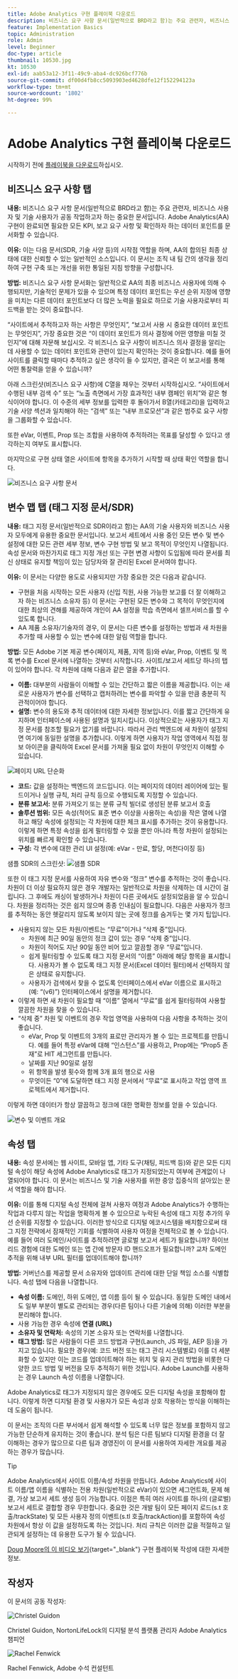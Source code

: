 ```yaml
---
title: Adobe Analytics 구현 플레이북 다운로드
description: 비즈니스 요구 사항 문서(일반적으로 BRD라고 함)는 주요 관련자, 비즈니스 사용자 및 기술 사용자가 공동 작업하고자 하는 중요한 문서입니다. AA 구현이 완료되면 필요한 모든 KPI, 보고 요구 사항, 확인하고자 하는 데이터 포인트를 문서화할 수 있습니다.
feature: Implementation Basics
topic: Administration
role: Admin
level: Beginner
doc-type: article
thumbnail: 10530.jpg
kt: 10530
exl-id: aab53a12-3f11-49c9-aba4-dc926bcf776b
source-git-commit: df00d4fb8cc5093903ed4628dfe12f152294123a
workflow-type: tm+mt
source-wordcount: '1802'
ht-degree: 99%

---
```


# Adobe Analytics 구현 플레이북 다운로드

시작하기 전에 [플레이북을 다운로드](assets/aa-implementation-playbook.xlsx)하십시오.

## 비즈니스 요구 사항 탭

**내용:** 비즈니스 요구 사항 문서(일반적으로 BRD라고 함)는 주요 관련자, 비즈니스 사용자 및 기술 사용자가 공동 작업하고자 하는 중요한 문서입니다. Adobe Analytics(AA) 구현이 완료되면 필요한 모든 KPI, 보고 요구 사항 및 확인하자 하는 데이터 포인트를 문서화할 수 있습니다.

**이유:** 이는 다음 문서(SDR, 기술 사양 등)의 시작점 역할을 하며, AA의 합의된 최종 상태에 대한 신뢰할 수 있는 일반적인 소스입니다. 이 문서는 조직 내 팀 간의 생각을 정리하여 구현 구축 또는 개선을 위한 통일된 지침 방향을 구성합니다.

**방법:** 비즈니스 요구 사항 문서화는 일반적으로 AA의 최종 비즈니스 사용자에 의해 수행되지만, 기술적인 문제가 있을 수 있으며 특정 데이터 포인트는 우선 순위 지정에 영향을 미치는 다른 데이터 포인트보다 더 많은 노력을 필요로 하므로 기술 사용자로부터 피드백을 받는 것이 중요합니다.

“사이트에서 추적하고자 하는 사항은 무엇인지”, “보고서 사용 시 중요한 데이터 포인트는 무엇인지”, 가장 중요한 것은 “이 데이터 포인트가 의사 결정에 어떤 영향을 미칠 것인지”에 대해 자문해 보십시오. 각 비즈니스 요구 사항이 비즈니스 의사 결정을 알리는 데 사용할 수 있는 데이터 포인트와 관련이 있는지 확인하는 것이 중요합니다. 예를 들어 사이트를 클릭할 때마다 추적하고 싶은 생각이 들 수 있지만, 결국은 이 보고서를 통해 어떤 통찰력을 얻을 수 있습니까?

아래 스크린샷(비즈니스 요구 사항)에 C열을 채우는 것부터 시작하십시오. “사이트에서 수행된 내부 검색 수” 또는 “노출 측면에서 가장 효과적인 내부 캠페인 위치”와 같은 형식이어야 합니다. 이 수준의 세부 정보를 입력한 후 돌아가서 B열(카테고리)을 입력하고 기술 사양 섹션과 일치해야 하는 “검색” 또는 “내부 프로모션”과 같은 범주로 요구 사항을 그룹화할 수 있습니다.

또한 eVar, 이벤트, Prop 또는 조합을 사용하여 추적하려는 목표를 달성할 수 있다고 생각하는지 여부도 표시합니다.

마지막으로 구현 상태 열은 사이트에 항목을 추가하기 시작할 때 상태 확인 역할을 합니다.

![비즈니스 요구 사항 문서](assets/brd-template.png)

## 변수 맵 탭 (태그 지정 문서/SDR)

**내용:** 태그 지정 문서(일반적으로 SDR이라고 함)는 AA의 기술 사용자와 비즈니스 사용자 모두에게 유용한 중요한 문서입니다. 보고서 세트에서 사용 중인 모든 변수 및 변수 설정에 대한 모든 관련 세부 정보, 변수 구현 방법 및 보고 목적이 무엇인지 나열됩니다. 속성 문서와 마찬가지로 태그 지정 개선 또는 구현 변경 사항이 도입됨에 따라 문서를 최신 상태로 유지할 책임이 있는 담당자와 잘 관리된 Excel 문서여야 합니다.

**이유:** 이 문서는 다양한 용도로 사용되지만 가장 중요한 것은 다음과 같습니다.

* 구현을 처음 시작하는 모든 사용자 (신입 직원, 사용 가능한 보고를 더 잘 이해하고자 하는 비즈니스 소유자 등) 이 문서는 구현된 모든 변수와 그 목적이 무엇인지에 대한 최상의 견해를 제공하여 개인이 AA 설정을 학습 측면에서 셀프서비스를 할 수 있도록 합니다.
* AA 제품 소유자/기술자의 경우, 이 문서는 다른 변수를 설정하는 방법과 새 차원을 추가할 때 사용할 수 있는 변수에 대한 알림 역할을 합니다.

**방법:** 모든 Adobe 기본 제공 변수(페이지, 제품, 지역 등)와 eVar, Prop, 이벤트 및 목록 변수를 Excel 문서에 나열하는 것부터 시작합니다. 사이트/보고서 세트당 하나의 탭이 있어야 합니다.
각 차원에 대해 다음과 같은 열을 추가합니다.
* **이름:** 대부분의 사람들이 이해할 수 있는 간단하고 짧은 이름을 제공합니다. 이는 새로운 사용자가 변수를 선택하고 캡처하려는 변수를 파악할 수 있을 만큼 충분히 직관적이어야 합니다.
* **설명:** 변수의 용도와 추적 데이터에 대한 자세한 정보입니다. 이를 짧고 간단하게 유지하며 인터페이스에 사용된 설명과 일치시킵니다. 이상적으로는 사용자가 태그 지정 문서를 참조할 필요가 없기를 바랍니다. 따라서 관리 백엔드에 새 차원이 설정되면 여기에 동일한 설명을 추가합니다. 이렇게 하면 사용자가 작업 영역에서 직접 정보 아이콘을 클릭하여 Excel 문서를 가져올 필요 없이 차원이 무엇인지 이해할 수 있습니다.

![페이지 URL 단순화](assets/page-url-simplified.png)

* **코드:** 값을 설정하는 백엔드의 코드입니다. 이는 페이지의 데이터 레이어에 있는 필드이거나 실행 규칙, 처리 규칙 등으로 수행되도록 지정할 수 있습니다.
* **분류 보고서:** 분류 가져오기 또는 분류 규칙 빌더로 생성된 분류 보고서 호출
* **솔루션 범위:** 모든 속성(적어도 표준 변수 이상을 사용하는 속성)을 작은 열에 나열하고 해당 속성에 설정되는 각 차원에 대한 체크 표시를 추가하는 것이 유용합니다. 이렇게 하면 특정 속성을 쉽게 필터링할 수 있을 뿐만 아니라 특정 차원이 설정되는 위치를 빠르게 확인할 수 있습니다.
* **구성:** 각 변수에 대한 관리 UI 설정(예: eVar - 만료, 할당, 머천다이징 등)

샘플 SDR의 스크린샷:
![샘플 SDR](assets/sample-sdr.png)

또한 이 태그 지정 문서를 사용하여 자유 변수와 “정크” 변수를 추적하는 것이 좋습니다. 차원이 더 이상 필요하지 않은 경우 개발자는 일반적으로 차원을 삭제하는 데 시간이 걸립니다. 그 후에도 캐싱이 발생하거나 차원이 다른 곳에서도 설정되었음을 알 수 있습니다. 차원을 정리하는 것은 쉽지 않으며 종종 인내심이 필요합니다. 다음은 사용자가 정크를 추적하는 동안 헷갈리지 않도록 보이지 않는 곳에 정크를 숨겨두는 몇 가지 팁입니다.

* 사용되지 않는 모든 차원/이벤트는 “무료”이거나 “삭제 중”입니다.
   * 차원에 최근 90일 동안의 정크 값이 있는 경우 “삭제 중”입니다.
   * 차원이 적어도 지난 90일 동안 비어 있고 깔끔할 경우 “무료”입니다.
   * 쉽게 필터링할 수 있도록 태그 지정 문서의 “이름” 아래에 해당 항목을 표시합니다. 사용자가 볼 수 없도록 태그 지정 문서(Excel 데이터 필터)에서 선택하지 않은 상태로 유지합니다.
   * 사용자가 검색에서 찾을 수 없도록 인터페이스에서 eVar 이름으로 표시하고(예: “(v6)”) 인터페이스에서 설명을 제거합니다.
* 이렇게 하면 새 차원이 필요할 때 “이름” 열에서 “무료”를 쉽게 필터링하여 사용할 깔끔한 차원을 찾을 수 있습니다.
* “삭제 중” 차원 및 이벤트의 경우 작업 영역을 사용하여 다음 사항을 추적하는 것이 좋습니다.
   * eVar, Prop 및 이벤트의 3개의 표로만 관리자가 볼 수 있는 프로젝트를 만듭니다. 예를 들어 특정 eVar에 대해 “인스턴스”를 사용하고, Prop에는 “Prop5 존재”로 HIT 세그먼트를 만듭니다.
   * 날짜를 지난 90일로 설정
   * 위 항목을 발생 횟수와 함께 3개 표의 행으로 사용
   * 무엇이든 “0”에 도달하면 태그 지정 문서에서 “무료”로 표시하고 작업 영역 프로젝트에서 제거합니다.

이렇게 하면 데이터가 항상 깔끔하고 정크에 대한 명확한 정보를 얻을 수 있습니다.

![변수 및 이벤트 개요](assets/variables-and-events-overview.png)

## 속성 탭

**내용:** 속성 문서에는 웹 사이트, 모바일 앱, 기타 도구(채팅, 피드백 등)와 같은 모든 디지털 속성이 해당 속성에 Adobe Analytics로 태그가 지정되었는지 여부에 관계없이 나열되어야 합니다. 이 문서는 비즈니스 및 기술 사용자를 위한 중앙 집중식의 살아있는 문서 역할을 해야 합니다.

**이유:** 이를 통해 디지털 속성 전체에 걸쳐 사용자 여정과 Adobe Analytics가 수행하는 작업과 다루지 않는 작업을 명확하게 볼 수 있으므로 누락된 속성에 태그 지정 추가의 우선 순위를 지정할 수 있습니다. 이러한 방식으로 디지털 에코시스템을 배치함으로써 태그 지정 전략에서 잠재적인 기회를 식별하여 사용자 여정을 전체적으로 볼 수 있습니다. 예를 들어 여러 도메인/사이트를 추적하려면 글로벌 보고서 세트가 필요합니까? 하이브리드 경험에 대한 도메인 또는 앱 간에 방문자 ID 핸드오프가 필요합니까? 교차 도메인 추적을 위해 내부 URL 필터를 업데이트해야 합니까?

**방법:** 거버넌스를 제공할 문서 소유자와 업데이트 관리에 대한 단일 책임 소스를 식별합니다.
속성 탭에 다음을 나열합니다.
* **속성 이름:** 도메인, 하위 도메인, 앱 이름 등이 될 수 있습니다. 동일한 도메인 내에서도 일부 부분이 별도로 관리되는 경우(다른 팀이나 다른 기술에 의해) 이러한 부분을 분리해야 합니다.
* 사용 가능한 경우 속성에 **연결 (URL)**
* **소유자 및 연락처:** 속성의 기본 소유자 또는 연락처를 나열합니다.
* **태그 방법:** 많은 사람들이 다른 코드 방법과 구현(Launch, JS 파일, AEP 등)을 가지고 있습니다. 필요한 경우(예: 코드 버전 또는 태그 관리 시스템별로) 이를 더 세분화할 수 있지만 이는 코드를 업데이트해야 하는 위치 및 유지 관리 방법을 비롯한 다양한 코드 방법 및 버전을 모두 추적하기 위한 것입니다. Adobe Launch를 사용하는 경우 Launch 속성 이름을 나열합니다.

Adobe Analytics로 태그가 지정되지 않은 경우에도 모든 디지털 속성을 포함해야 합니다. 이렇게 하면 디지털 환경 및 사용자가 모든 속성과 상호 작용하는 방식을 이해하는 데 도움이 됩니다.

이 문서는 조직의 다른 부서에서 쉽게 해석할 수 있도록 너무 많은 정보를 포함하지 않고 가능한 단순하게 유지하는 것이 좋습니다. 분석 팀은 다른 팀보다 디지털 환경을 더 잘 이해하는 경우가 많으므로 다른 팀과 경영진이 이 문서를 사용하여 자세한 개요를 제공하는 경우가 많습니다.

>[!TIP]
>
>Adobe Analytics에서 사이트 이름/속성 차원을 만듭니다. Adobe Analytics에 사이트 이름/앱 이름을 식별하는 전용 차원(일반적으로 eVar)이 있으면 세그먼트화, 문제 해결, 가상 보고서 세트 생성 등이 가능합니다. 이점은 특히 여러 사이트를 하나의 (글로벌) 보고서 세트로 결합할 경우 무한합니다. 중요한 것은 개발 팀이 모든 페이지 로드(s.t 호출/trackState) 및 모든 사용자 정의 이벤트(s.tl 호출/trackAction)를 포함하여 속성 차원에서 항상 이 값을 설정하도록 하는 것입니다. 처리 규칙은 이러한 값을 적절하고 일관되게 설정하는 데 유용한 도구가 될 수 있습니다.

[Doug Moore의 이 비디오 보기](https://experienceleague.adobe.com/docs/analytics-learn/tutorials/implementation/implementation-basics/creating-a-business-requirements-document.html){target="_blank"} 구현 플레이북 작성에 대한 자세한 정보.

## 작성자

이 문서의 공동 작성자:

![Christel Guidon](assets/Christel-Headshot-150.png)

Christel Guidon, NortonLifeLock의 디지털 분석 플랫폼 관리자
Adobe Analytics 챔피언

![Rachel Fenwick](assets/Rachel-Fenwick-150.png)

Rachel Fenwick, Adobe 수석 컨설턴트
